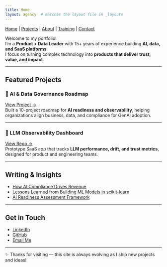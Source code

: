 ```yaml
---
title: Home
layout: agency  # matches the layout file in _layouts
---
```


[ Home](index.md) | [ Projects](projects.md) | [ About](about.md) | [ Training](training.md) | [ Contact](index.md#-get-in-touch)


Welcome to my portfolio!  
I’m a **Product + Data Leader** with 15+ years of experience building **AI, data, and SaaS platforms**.  
I focus on turning complex technology into **products that deliver trust, value, and impact**.

---

## Featured Projects

### 🔹 AI & Data Governance Roadmap
[View Project →](../notebooks/ai-governance-roadmap.ipynb)  
Built a 10-project roadmap for **AI readiness and observability**, helping organizations align business, data, and compliance for GenAI adoption.

---

### 🔹 LLM Observability Dashboard
[View Repo →](../src/llm-observability/)  
Prototype SaaS app that tracks **LLM performance, drift, and trust metrics**, designed for product and engineering teams.

---

## Writing & Insights
- [How AI Compliance Drives Revenue](blog/ai-compliance-business-value.md)  
- [Lessons Learned from Building ML Models in scikit-learn](blog/lessons-ml-sklearn.md)  
- [AI Readiness Assessment Framework](blog/ai-readiness-framework.md)

---

## Get in Touch
-  [LinkedIn](https://www.linkedin.com/in/tbailey)  
-  [GitHub](https://github.com/yourusername)  
-  [Email Me](mailto:your@email.com)

---

✨ Thanks for visiting — this site is always evolving as I ship new projects and ideas!

